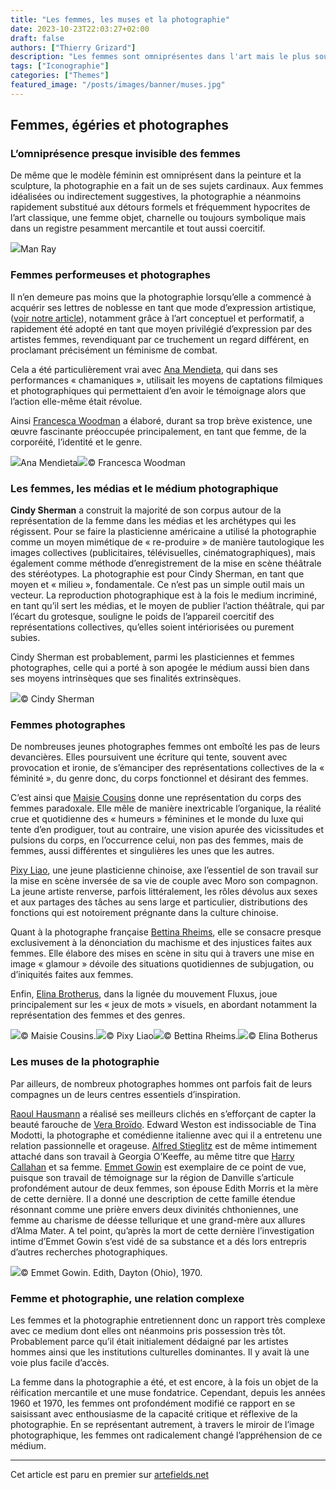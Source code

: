 ```yaml
---
title: "Les femmes, les muses et la photographie"
date: 2023-10-23T22:03:27+02:00
draft: false
authors: ["Thierry Grizard"]
description: "Les femmes sont omniprésentes dans l'art mais le plus souvent à titre de modèles ou de muses, la photographie a joué un rôle libérateur sur ce point. "
tags: ["Iconographie"]
categories: ["Themes"]
featured_image: "/posts/images/banner/muses.jpg"
---
```

## Femmes, égéries et photographes

### L’omniprésence presque invisible des femmes

De même que le modèle féminin est omniprésent dans la peinture et la sculpture, la photographie en a fait un de ses sujets cardinaux. Aux femmes idéalisées ou indirectement suggestives, la photographie a néanmoins rapidement substitué aux détours formels et fréquemment hypocrites de l’art classique, une femme objet, charnelle ou toujours symbolique mais dans un registre pesamment mercantile et tout aussi coercitif.

![](/posts/images/muses/man-ray-noire-et-blanche-photography-auction-3.jpg)Man Ray

### Femmes performeuses et photographes

Il n’en demeure pas moins que la photographie lorsqu’elle a commencé à acquérir ses lettres de noblesse en tant que mode d’expression artistique, ([voir notre article](https://www.artefields.net/photographie-et-art-contemporain/)), notamment grâce à l’art conceptuel et performatif, a rapidement été adopté en tant que moyen privilégié d’expression par des artistes femmes, revendiquant par ce truchement un regard différent, en proclamant précisément un féminisme de combat.

Cela a été particulièrement vrai avec [Ana Mendieta](https://www.artefields.net/ana-mendieta-body-art/), qui dans ses performances « chamaniques », utilisait les moyens de captations filmiques et photographiques qui permettaient d’en avoir le témoignage alors que l’action elle-même était révolue.

Ainsi [Francesca Woodman](https://www.artefields.net/francesca-woodman/) a élaboré, durant sa trop brève existence, une œuvre fascinante préoccupée principalement, en tant que femme, de la corporéité, l’identité et le genre.

![](/posts/images/muses/ana-mendieta_body-art_transformations_gender-3.jpg)Ana Mendieta![](/posts/images/muses/francesca-woodman-4.jpg)© Francesca Woodman

### Les femmes, les médias et le médium photographique

**Cindy Sherman** a construit la majorité de son corpus autour de la représentation de la femme dans les médias et les archétypes qui les régissent. Pour se faire la plasticienne américaine a utilisé la photographie comme un moyen mimétique de « re-produire » de manière tautologique les images collectives (publicitaires, télévisuelles, cinématographiques), mais également comme méthode d’enregistrement de la mise en scène théâtrale des stéréotypes. La photographie est pour Cindy Sherman, en tant que moyen et « milieu », fondamentale. Ce n’est pas un simple outil mais un vecteur. La reproduction photographique est à la fois le medium incriminé, en tant qu’il sert les médias, et le moyen de publier l’action théâtrale, qui par l’écart du grotesque, souligne le poids de l’appareil coercitif des représentations collectives, qu’elles soient intériorisées ou purement subies.

Cindy Sherman est probablement, parmi les plasticiennes et femmes photographes, celle qui a porté à son apogée le médium aussi bien dans ses moyens intrinsèques que ses finalités extrinsèques.

![](/posts/images/muses/cindy-sherman_photography_picture-generation-50.jpg)© Cindy Sherman

### Femmes photographes

De nombreuses jeunes photographes femmes ont emboîté les pas de leurs devancières. Elles poursuivent une écriture qui tente, souvent avec provocation et ironie, de s’émanciper des représentations collectives de la « féminité », du genre donc, du corps fonctionnel et désirant des femmes.

C’est ainsi que [Maisie Cousins](https://www.artefields.net/maisie-cousins-feminisme-erotisme/) donne une représentation du corps des femmes paradoxale. Elle mêle de manière inextricable l’organique, la réalité crue et quotidienne des « humeurs » féminines et le monde du luxe qui tente d’en prodiguer, tout au contraire, une vision apurée des vicissitudes et pulsions du corps, en l’occurrence celui, non pas des femmes, mais de femmes, aussi différentes et singulières les unes que les autres.

[Pixy Liao](https://www.artefields.net/pixy-liao-photography-experimental-relationship/), une jeune plasticienne chinoise, axe l’essentiel de son travail sur la mise en scène inversée de sa vie de couple avec Moro son compagnon. La jeune artiste renverse, parfois littéralement, les rôles dévolus aux sexes et aux partages des tâches au sens large et particulier, distributions des fonctions qui est notoirement prégnante dans la culture chinoise.

Quant à la photographe française [Bettina Rheims](https://www.artefields.net/bettina-rheims-naked-war/), elle se consacre presque exclusivement à la dénonciation du machisme et des injustices faites aux femmes. Elle élabore des mises en scène in situ qui à travers une mise en image « glamour » dévoile des situations quotidiennes de subjugation, ou d’iniquités faites aux femmes.

Enfin, [Elina Brotherus](https://www.artefields.net/elina-brotherus-photography/), dans la lignée du mouvement Fluxus, joue principalement sur les « jeux de mots » visuels, en abordant notamment la représentation des femmes et des genres.

![](/posts/images/muses/maisie-cousinsphotographyfeminismerotism.002-1030x579.jpg)© Maisie Cousins.![](/posts/images/muses/pixy-liao_photography_women.002.jpg)© Pixy Liao![](/posts/images/muses/bettina-rheims-photography-sex-erotism-xippas.017-6.jpg)© Bettina Rheims.![](/posts/images/muses/elina-broterus-photography-artists-at-work-8.jpg)© Elina Botherus

### Les muses de la photographie

Par ailleurs, de nombreux photographes hommes ont parfois fait de leurs compagnes un de leurs centres essentiels d’inspiration.

[Raoul Hausmann](https://www.artefields.net/raoul-hausmann-dadasophe-et-photographe/) a réalisé ses meilleurs clichés en s’efforçant de capter la beauté farouche de [Vera Broïdo](https://www.artefields.net/egeria-marthe-bonnard-dina-vierny-vera-broido/). Edward Weston est indissociable de Tina Modotti, la photographe et comédienne italienne avec qui il a entretenu une relation passionnelle et orageuse. [Alfred Stieglitz](https://fr.wikipedia.org/wiki/Alfred_Stieglitz?ref=artefields.net) est de même intimement attaché dans son travail à Georgia O’Keeffe, au même titre que [Harry Callahan](https://fr.wikipedia.org/wiki/Harry_Callahan_(photographe)?ref=artefields.net) et sa femme.
[Emmet Gowin](https://www.artefields.net/emmet-gowin-photography/) est exemplaire de ce point de vue, puisque son travail de témoignage sur la région de Danville s’articule profondément autour de deux femmes, son épouse Edith Morris et la mère de cette dernière. Il a donné une description de cette famille étendue résonnant comme une prière envers deux divinités chthoniennes, une femme au charisme de déesse tellurique et une grand-mère aux allures d’Alma Mater. A tel point, qu’après la mort de cette dernière l’investigation intime d’Emmet Gowin s’est vidé de sa substance et a dés lors entrepris d’autres recherches photographiques.

![](/posts/images/muses/emmet-gowinphotographyedith.034.jpg)© Emmet Gowin. Edith, Dayton (Ohio), 1970.

### Femme et photographie, une relation complexe

Les femmes et la photographie entretiennent donc un rapport très complexe avec ce medium dont elles ont néanmoins pris possession très tôt. Probablement parce qu’il était initialement dédaigné par les artistes hommes ainsi que les institutions culturelles dominantes. Il y avait là une voie plus facile d’accès.

La femme dans la photographie a été, et est encore, à la fois un objet de la réification mercantile et une muse fondatrice. Cependant, depuis les années 1960 et 1970, les femmes ont profondément modifié ce rapport en se saisissant avec enthousiasme de la capacité critique et réflexive de la photographie. En se représentant autrement, à travers le miroir de l’image photographique, les femmes ont radicalement changé l’appréhension de ce médium.

---

Cet article est paru en premier sur [artefields.net](https://www.artefields.net/femmes-photographie-muses-artistes-femmes/?ref=artefields.net)